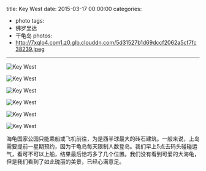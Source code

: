title: Key West
date: 2015-03-17 00:00:00
categories:
- photo
tags:
- 佛罗里达
- 干龟岛
photos:
- http://7xqlo4.com1.z0.glb.clouddn.com/5d31527b1d69dccf2062a5cf7fc38239.jpeg
---

![Key West](http://7xqlo4.com1.z0.glb.clouddn.com/103fa829771815b5f873fcff26680f01.JPG)

![Key West](http://7xqlo4.com1.z0.glb.clouddn.com/415951b12f5b76caa50b35105f39e1b2.JPG)

![Key West](http://7xqlo4.com1.z0.glb.clouddn.com/1b3155465ec7028f4ec3764daa94b9b4.JPG)

![Key West](http://7xqlo4.com1.z0.glb.clouddn.com/5850c425958e764fc6a4f852ad23242c.JPG)

![Key West](http://7xqlo4.com1.z0.glb.clouddn.com/2a357b357df0569e6e8dff689cce047f.JPG)

![Key West](http://7xqlo4.com1.z0.glb.clouddn.com/75880338d1bbee2b1870f659ac74342a.JPG)

海龟国家公园只能乘船或飞机前往，为是西半球最大的砖石建筑。一般来说，上岛需要提前一星期预约，因为干龟岛每天限制人数登岛。我们早上5点去码头碰碰运气，看可不可以上船，结果最后恰巧多了几个位置。我们没有看到可爱的大海龟，但是我们看到了如此瑰丽的美景，已经心满意足。